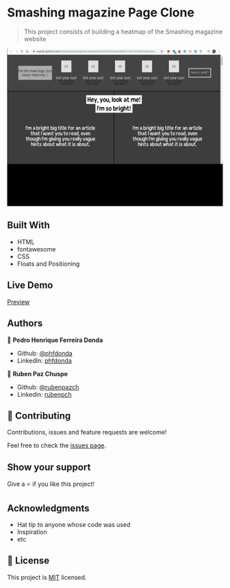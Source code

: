 # Smashing magazine Page Clone

> This project consists of building a heatmap of the Smashing magazine website


![screenshot](./screem-site-2.png)

## Built With

- HTML
- fontawesome
- CSS
- Floats and Positioning

## Live Demo

[Preview](https://rawcdn.githack.com/rubenpazch/DesignTeardown/6cb429252b57816aacf669cb11fbc7a7c4451ea8/index.html)


## Authors

👤 **Pedro Henrique Ferreira Donda**

- Github: [@phfdonda](https://github.com/phfdonda)
- LinkedIn: [phfdonda](https://www.linkedin.com/in/pedro-donda-808621bb/)

👤 **Ruben Paz Chuspe**

- Github: [@rubenpazch](https://github.com/rubenpazch)
- Linkedin: [rubenpch](https://www.linkedin.com/in/rubenpch/)

## 🤝 Contributing

Contributions, issues and feature requests are welcome!

Feel free to check the [issues page](issues/).

## Show your support

Give a ⭐️ if you like this project!

## Acknowledgments

- Hat tip to anyone whose code was used
- Inspiration
- etc

## 📝 License

This project is [MIT](lic.url) licensed.
